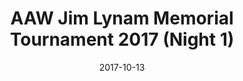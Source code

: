 ---
title: AAW Jim Lynam Memorial Tournament 2017 (Night 1)

location: Berwyn Eagles Club, Berwyn, IL
date: 2017-10-13
cagematch: https://www.cagematch.net/?id=1&nr=171049
---